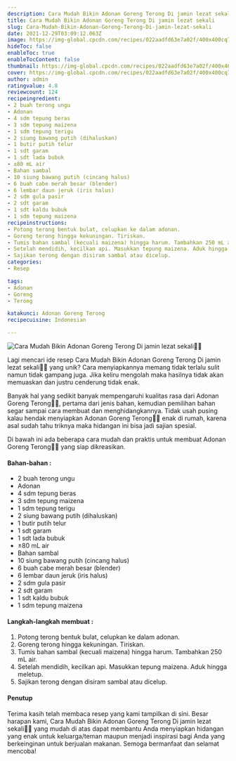 ```yaml
---
description: Cara Mudah Bikin Adonan Goreng Terong Di jamin lezat sekali"
title: Cara Mudah Bikin Adonan Goreng Terong Di jamin lezat sekali
slug: Cara-Mudah-Bikin-Adonan-Goreng-Terong-Di-jamin-lezat-sekali
date: 2021-12-29T03:09:12.063Z
image: https://img-global.cpcdn.com/recipes/022aadfd63e7a02f/400x400cq70/photo.jpg
hideToc: false
enableToc: true
enableTocContent: false
thumbnail: https://img-global.cpcdn.com/recipes/022aadfd63e7a02f/400x400cq70/photo.jpg
cover: https://img-global.cpcdn.com/recipes/022aadfd63e7a02f/400x400cq70/photo.jpg
author: admin
ratingvalue: 4.8
reviewcount: 124
recipeingredient:
- 2 buah terong ungu
- Adonan
- 4 sdm tepung beras
- 3 sdm tepung maizena
- 1 sdm tepung terigu
- 2 siung bawang putih (dihaluskan)
- 1 butir putih telur
- 1 sdt garam
- 1 sdt lada bubuk
- ±80 mL air
- Bahan sambal
- 10 siung bawang putih (cincang halus)
- 6 buah cabe merah besar (blender)
- 6 lembar daun jeruk (iris halus)
- 2 sdm gula pasir
- 2 sdt garam
- 1 sdt kaldu bubuk
- 1 sdm tepung maizena
recipeinstructions:
- Potong terong bentuk bulat, celupkan ke dalam adonan.
- Goreng terong hingga kekuningan. Tiriskan.
- Tumis bahan sambal (kecuali maizena) hingga harum. Tambahkan 250 mL air.
- Setelah mendidih, kecilkan api. Masukkan tepung maizena. Aduk hingga meletup.
- Sajikan terong dengan disiram sambal atau dicelup.
categories:
- Resep

tags:
- Adonan
- Goreng
- Terong

katakunci: Adonan Goreng Terong
recipecuisine: Indonesian

---
```


![Cara Mudah Bikin Adonan Goreng Terong Di jamin lezat sekali👩‍🍳](https://img-global.cpcdn.com/recipes/022aadfd63e7a02f/400x400cq70/photo.jpg)

Lagi mencari ide resep Cara Mudah Bikin Adonan Goreng Terong Di jamin lezat sekali👩‍🍳 yang unik? Cara menyiapkannya memang tidak terlalu sulit namun tidak gampang juga. Jika keliru mengolah maka hasilnya tidak akan memuaskan dan justru cenderung tidak enak.

Banyak hal yang sedikit banyak mempengaruhi kualitas rasa dari Adonan Goreng Terong👩‍🍳, pertama dari jenis bahan, kemudian pemilihan bahan segar sampai cara membuat dan menghidangkannya. Tidak usah pusing kalau hendak menyiapkan Adonan Goreng Terong👩‍🍳 enak di rumah, karena asal sudah tahu triknya maka hidangan ini bisa jadi sajian spesial.

Di bawah ini ada beberapa cara mudah dan praktis untuk membuat Adonan Goreng Terong👩‍🍳 yang siap dikreasikan.

<!--inarticleads1-->

#### Bahan-bahan :

- 2 buah terong ungu
- Adonan
- 4 sdm tepung beras
- 3 sdm tepung maizena
- 1 sdm tepung terigu
- 2 siung bawang putih (dihaluskan)
- 1 butir putih telur
- 1 sdt garam
- 1 sdt lada bubuk
- ±80 mL air
- Bahan sambal
- 10 siung bawang putih (cincang halus)
- 6 buah cabe merah besar (blender)
- 6 lembar daun jeruk (iris halus)
- 2 sdm gula pasir
- 2 sdt garam
- 1 sdt kaldu bubuk
- 1 sdm tepung maizena

<!--inarticleads2-->

#### Langkah-langkah membuat :

1. Potong terong bentuk bulat, celupkan ke dalam adonan.
1. Goreng terong hingga kekuningan. Tiriskan.
1. Tumis bahan sambal (kecuali maizena) hingga harum. Tambahkan 250 mL air.
1. Setelah mendidih, kecilkan api. Masukkan tepung maizena. Aduk hingga meletup.
1. Sajikan terong dengan disiram sambal atau dicelup.

#### Penutup

Terima kasih telah membaca resep yang kami tampilkan di sini. Besar harapan kami, Cara Mudah Bikin Adonan Goreng Terong Di jamin lezat sekali👩‍🍳 yang mudah di atas dapat membantu Anda menyiapkan hidangan yang enak untuk keluarga/teman maupun menjadi inspirasi bagi Anda yang berkeinginan untuk berjualan makanan. Semoga bermanfaat dan selamat mencoba!